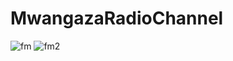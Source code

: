 # MwangazaRadioChannel
![fm](https://user-images.githubusercontent.com/75347901/213877011-03e5358b-5d1e-44f8-8b2b-fe0b0682f17d.PNG)
![fm2](https://user-images.githubusercontent.com/75347901/213877047-76aaab5c-7be5-4be0-8de9-f96e7e2798bb.PNG)
